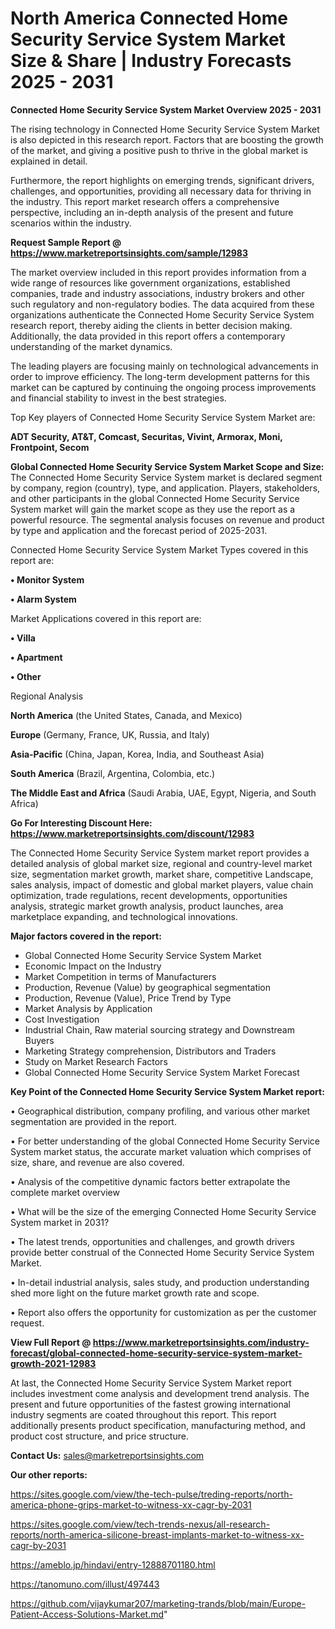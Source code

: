 # North America Connected Home Security Service System Market Size & Share | Industry Forecasts 2025 - 2031

<Strong> Connected Home Security Service System Market Overview 2025 - 2031</strong>

The rising technology in Connected Home Security Service System Market is also depicted in this research report. Factors that are boosting the growth of the market, and giving a positive push to thrive in the global market is explained in detail.

Furthermore, the report highlights on emerging trends, significant drivers, challenges, and opportunities, providing all necessary data for thriving in the industry. This report market research offers a comprehensive perspective, including an in-depth analysis of the present and future scenarios within the industry.

<strong>Request Sample Report @ <a href=https://www.marketreportsinsights.com/sample/12983>https://www.marketreportsinsights.com/sample/12983</a></strong>

The market overview included in this report provides information from a wide range of resources like government organizations, established companies, trade and industry associations, industry brokers and other such regulatory and non-regulatory bodies. The data acquired from these organizations authenticate the Connected Home Security Service System research report, thereby aiding the clients in better decision making. Additionally, the data provided in this report offers a contemporary understanding of the market dynamics.

The leading players are focusing mainly on technological advancements in order to improve efficiency. The long-term development patterns for this market can be captured by continuing the ongoing process improvements and financial stability to invest in the best strategies.

Top Key players of Connected Home Security Service System Market are:

<strong>ADT Security, AT&T, Comcast, Securitas, Vivint, Armorax, Moni, Frontpoint, Secom</strong>

<strong><b>Global Connected Home Security Service System Market Scope and Size:</b></strong>
The Connected Home Security Service System market is declared segment by company, region (country), type, and application. Players, stakeholders, and other participants in the global Connected Home Security Service System market will gain the market scope as they use the report as a powerful resource. The segmental analysis focuses on revenue and product by type and application and the forecast period of 2025-2031.

Connected Home Security Service System Market Types covered in this report are:

<strong>• Monitor System

• Alarm System</strong>

Market Applications covered in this report are:

<strong>• Villa

• Apartment

• Other</strong> 

Regional Analysis

<strong>North America</strong> (the United States, Canada, and Mexico)

<strong>Europe</strong> (Germany, France, UK, Russia, and Italy)

<strong>Asia-Pacific</strong> (China, Japan, Korea, India, and Southeast Asia)

<strong>South America</strong> (Brazil, Argentina, Colombia, etc.)

<strong>The Middle East and Africa</strong> (Saudi Arabia, UAE, Egypt, Nigeria, and South Africa)

<strong>Go For Interesting Discount Here: <a href=https://www.marketreportsinsights.com/discount/12983>https://www.marketreportsinsights.com/discount/12983</a></strong>

The Connected Home Security Service System market report provides a detailed analysis of global market size, regional and country-level market size, segmentation market growth, market share, competitive Landscape, sales analysis, impact of domestic and global market players, value chain optimization, trade regulations, recent developments, opportunities analysis, strategic market growth analysis, product launches, area marketplace expanding, and technological innovations.

<strong><b>Major factors covered in the report:</b></strong>
<ul>
  <li>Global Connected Home Security Service System Market </li>
  <li>Economic Impact on the Industry</li>
  <li>Market Competition in terms of Manufacturers</li>
  <li>Production, Revenue (Value) by geographical segmentation</li>
  <li>Production, Revenue (Value), Price Trend by Type</li>
  <li>Market Analysis by Application</li>
  <li>Cost Investigation</li>
  <li>Industrial Chain, Raw material sourcing strategy and Downstream Buyers</li>
  <li>Marketing Strategy comprehension, Distributors and Traders</li>
  <li>Study on Market Research Factors</li>
  <li>Global Connected Home Security Service System Market Forecast</li>
</ul>

<strong><b>Key Point of the Connected Home Security Service System Market report:</b></strong>

• Geographical distribution, company profiling, and various other market segmentation are provided in the report.

• For better understanding of the global Connected Home Security Service System market status, the accurate market valuation which comprises of size, share, and revenue are also covered.

• Analysis of the competitive dynamic factors better extrapolate the complete market overview

• What will be the size of the emerging Connected Home Security Service System market in 2031?

• The latest trends, opportunities and challenges, and growth drivers provide better construal of the Connected Home Security Service System Market.

• In-detail industrial analysis, sales study, and production understanding shed more light on the future market growth rate and scope.

• Report also offers the opportunity for customization as per the customer request.

<strong><b>View Full Report @ <a href=https://www.marketreportsinsights.com/industry-forecast/global-connected-home-security-service-system-market-growth-2021-12983>https://www.marketreportsinsights.com/industry-forecast/global-connected-home-security-service-system-market-growth-2021-12983</a></b></strong>


At last, the Connected Home Security Service System Market report includes investment come analysis and development trend analysis. The present and future opportunities of the fastest growing international industry segments are coated throughout this report. This report additionally presents product specification, manufacturing method, and product cost structure, and price structure.

<strong>Contact Us:</strong>
sales@marketreportsinsights.com

<strong>Our other reports:</strong>

<a href=https://sites.google.com/view/the-tech-pulse/treding-reports/north-america-phone-grips-market-to-witness-xx-cagr-by-2031>https://sites.google.com/view/the-tech-pulse/treding-reports/north-america-phone-grips-market-to-witness-xx-cagr-by-2031</a>

<a href=https://sites.google.com/view/tech-trends-nexus/all-research-reports/north-america-silicone-breast-implants-market-to-witness-xx-cagr-by-2031>https://sites.google.com/view/tech-trends-nexus/all-research-reports/north-america-silicone-breast-implants-market-to-witness-xx-cagr-by-2031</a>

<a href=https://ameblo.jp/hindavi/entry-12888701180.html>https://ameblo.jp/hindavi/entry-12888701180.html</a>

<a href=https://tanomuno.com/illust/497443>https://tanomuno.com/illust/497443</a>

<a href=https://github.com/vijaykumar207/marketing-trands/blob/main/Europe-Patient-Access-Solutions-Market.md>https://github.com/vijaykumar207/marketing-trands/blob/main/Europe-Patient-Access-Solutions-Market.md</a>"

